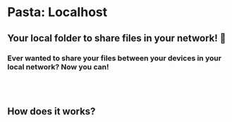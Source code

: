 # Pasta: Localhost

## Your local folder to share files in your network! 🚀

### Ever wanted to share your files between your devices in your local network? Now you can!

<br/>
<br/>

## How does it works?
